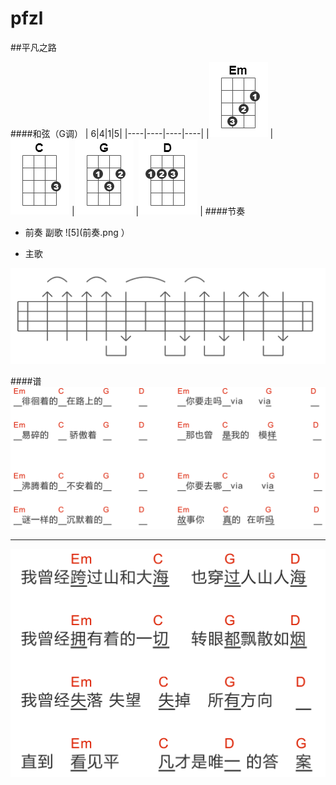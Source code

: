 # pfzl


##平凡之路



####和弦（G调）
| 6|4|1|5|
|----|----|----|----|
|![1](https://raw.githubusercontent.com/zzc1231/ukulele/master/Em.png)
|![2](https://raw.githubusercontent.com/zzc1231/ukulele/master/C.png) 
|![3](https://raw.githubusercontent.com/zzc1231/ukulele/master/G.png) 
|![4](https://raw.githubusercontent.com/zzc1231/ukulele/master/D.png) |
####节奏
+ 前奏  副歌
 ![5](前奏.png ）

+ 主歌

 ![6](节奏.png)





 
####谱
![7](1.png)






***

![8](2.png)

 
 
 



 
 


